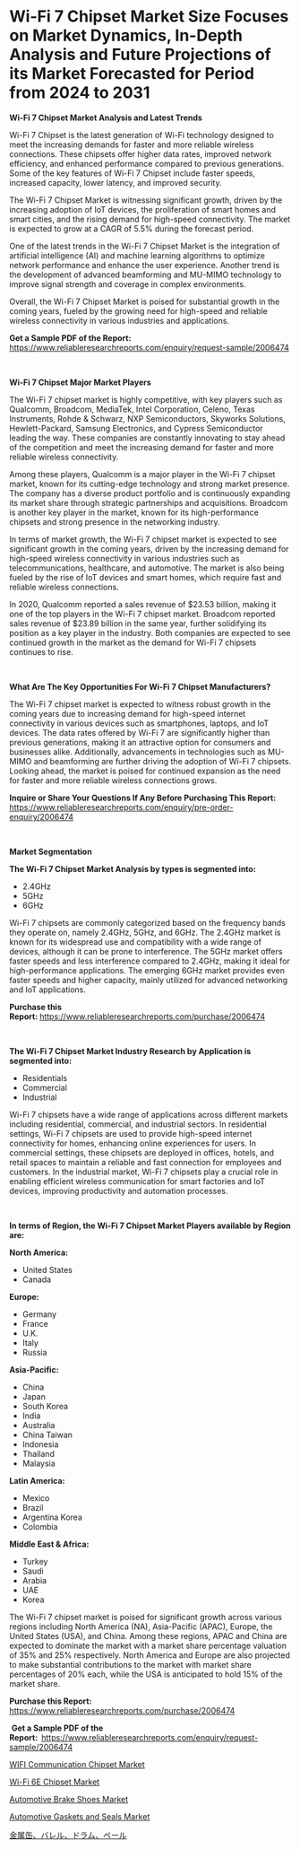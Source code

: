 <p><h1>Wi-Fi 7 Chipset Market Size Focuses on Market Dynamics, In-Depth Analysis and Future Projections of its Market Forecasted for Period from 2024 to 2031</h1></p><p><strong>Wi-Fi 7 Chipset Market Analysis and Latest Trends</strong></p>
<p><p>Wi-Fi 7 Chipset is the latest generation of Wi-Fi technology designed to meet the increasing demands for faster and more reliable wireless connections. These chipsets offer higher data rates, improved network efficiency, and enhanced performance compared to previous generations. Some of the key features of Wi-Fi 7 Chipset include faster speeds, increased capacity, lower latency, and improved security.</p><p>The Wi-Fi 7 Chipset Market is witnessing significant growth, driven by the increasing adoption of IoT devices, the proliferation of smart homes and smart cities, and the rising demand for high-speed connectivity. The market is expected to grow at a CAGR of 5.5% during the forecast period.</p><p>One of the latest trends in the Wi-Fi 7 Chipset Market is the integration of artificial intelligence (AI) and machine learning algorithms to optimize network performance and enhance the user experience. Another trend is the development of advanced beamforming and MU-MIMO technology to improve signal strength and coverage in complex environments.</p><p>Overall, the Wi-Fi 7 Chipset Market is poised for substantial growth in the coming years, fueled by the growing need for high-speed and reliable wireless connectivity in various industries and applications.</p></p>
<p><strong>Get a Sample PDF of the Report:&nbsp;</strong> <a href="https://www.reliableresearchreports.com/enquiry/request-sample/2006474">https://www.reliableresearchreports.com/enquiry/request-sample/2006474</a></p>
<p>&nbsp;</p>
<p><strong>Wi-Fi 7 Chipset Major Market Players</strong></p>
<p><p>The Wi-Fi 7 chipset market is highly competitive, with key players such as Qualcomm, Broadcom, MediaTek, Intel Corporation, Celeno, Texas Instruments, Rohde & Schwarz, NXP Semiconductors, Skyworks Solutions, Hewlett-Packard, Samsung Electronics, and Cypress Semiconductor leading the way. These companies are constantly innovating to stay ahead of the competition and meet the increasing demand for faster and more reliable wireless connectivity.</p><p>Among these players, Qualcomm is a major player in the Wi-Fi 7 chipset market, known for its cutting-edge technology and strong market presence. The company has a diverse product portfolio and is continuously expanding its market share through strategic partnerships and acquisitions. Broadcom is another key player in the market, known for its high-performance chipsets and strong presence in the networking industry.</p><p>In terms of market growth, the Wi-Fi 7 chipset market is expected to see significant growth in the coming years, driven by the increasing demand for high-speed wireless connectivity in various industries such as telecommunications, healthcare, and automotive. The market is also being fueled by the rise of IoT devices and smart homes, which require fast and reliable wireless connections.</p><p>In 2020, Qualcomm reported a sales revenue of $23.53 billion, making it one of the top players in the Wi-Fi 7 chipset market. Broadcom reported sales revenue of $23.89 billion in the same year, further solidifying its position as a key player in the industry. Both companies are expected to see continued growth in the market as the demand for Wi-Fi 7 chipsets continues to rise.</p></p>
<p>&nbsp;</p>
<p><strong>What Are The Key Opportunities For Wi-Fi 7 Chipset Manufacturers?</strong></p>
<p><p>The Wi-Fi 7 chipset market is expected to witness robust growth in the coming years due to increasing demand for high-speed internet connectivity in various devices such as smartphones, laptops, and IoT devices. The data rates offered by Wi-Fi 7 are significantly higher than previous generations, making it an attractive option for consumers and businesses alike. Additionally, advancements in technologies such as MU-MIMO and beamforming are further driving the adoption of Wi-Fi 7 chipsets. Looking ahead, the market is poised for continued expansion as the need for faster and more reliable wireless connections grows.</p></p>
<p><strong>Inquire or Share Your Questions If Any Before Purchasing This Report:</strong> <a href="https://www.reliableresearchreports.com/enquiry/pre-order-enquiry/2006474">https://www.reliableresearchreports.com/enquiry/pre-order-enquiry/2006474</a></p>
<p>&nbsp;</p>
<p><strong>Market Segmentation</strong></p>
<p><strong>The Wi-Fi 7 Chipset Market Analysis by types is segmented into:</strong></p>
<p><ul><li>2.4GHz</li><li>5GHz</li><li>6GHz</li></ul></p>
<p><p>Wi-Fi 7 chipsets are commonly categorized based on the frequency bands they operate on, namely 2.4GHz, 5GHz, and 6GHz. The 2.4GHz market is known for its widespread use and compatibility with a wide range of devices, although it can be prone to interference. The 5GHz market offers faster speeds and less interference compared to 2.4GHz, making it ideal for high-performance applications. The emerging 6GHz market provides even faster speeds and higher capacity, mainly utilized for advanced networking and IoT applications.</p></p>
<p><strong>Purchase this Report:&nbsp;</strong><a href="https://www.reliableresearchreports.com/purchase/2006474">https://www.reliableresearchreports.com/purchase/2006474</a></p>
<p>&nbsp;</p>
<p><strong>The Wi-Fi 7 Chipset Market Industry Research by Application is segmented into:</strong></p>
<p><ul><li>Residentials</li><li>Commercial</li><li>Industrial</li></ul></p>
<p><p>Wi-Fi 7 chipsets have a wide range of applications across different markets including residential, commercial, and industrial sectors. In residential settings, Wi-Fi 7 chipsets are used to provide high-speed internet connectivity for homes, enhancing online experiences for users. In commercial settings, these chipsets are deployed in offices, hotels, and retail spaces to maintain a reliable and fast connection for employees and customers. In the industrial market, Wi-Fi 7 chipsets play a crucial role in enabling efficient wireless communication for smart factories and IoT devices, improving productivity and automation processes.</p></p>
<p>&nbsp;</p>
<p><strong>In terms of Region, the Wi-Fi 7 Chipset Market Players available by Region are:</strong></p>
<p>
    <p> <strong> North America: </strong>
        <ul>
            <li>United States</li>
            <li>Canada</li>
        </ul>
        </p> 
    <p> <strong> Europe: </strong>
        <ul>
            <li>Germany</li>
            <li>France</li>
            <li>U.K.</li>
            <li>Italy</li>
            <li>Russia</li>
        </ul>
        </p> 
    <p> <strong> Asia-Pacific: </strong>
        <ul>
            <li>China</li>
            <li>Japan</li>
            <li>South Korea</li>
            <li>India</li>
            <li>Australia</li>
            <li>China Taiwan</li>
            <li>Indonesia</li>
            <li>Thailand</li>
            <li>Malaysia</li>
        </ul>
        </p> 
    <p> <strong> Latin America: </strong>
        <ul>
            <li>Mexico</li>
            <li>Brazil</li>
            <li>Argentina Korea</li>
            <li>Colombia</li>
        </ul>
        </p> 
    <p> <strong> Middle East & Africa: </strong>
        <ul>
            <li>Turkey</li>
            <li>Saudi</li>
            <li>Arabia</li>
            <li>UAE</li>
            <li>Korea</li>
        </ul>
    </p>
    </p>
<p><p>The Wi-Fi 7 chipset market is poised for significant growth across various regions including North America (NA), Asia-Pacific (APAC), Europe, the United States (USA), and China. Among these regions, APAC and China are expected to dominate the market with a market share percentage valuation of 35% and 25% respectively. North America and Europe are also projected to make substantial contributions to the market with market share percentages of 20% each, while the USA is anticipated to hold 15% of the market share.</p></p>
<p><strong>Purchase this Report: </strong><a href="https://www.reliableresearchreports.com/purchase/2006474">https://www.reliableresearchreports.com/purchase/2006474</a></p>
<p>&nbsp;<strong>Get a Sample PDF of the Report:&nbsp;&nbsp;</strong><a href="https://www.reliableresearchreports.com/enquiry/request-sample/2006474">https://www.reliableresearchreports.com/enquiry/request-sample/2006474</a></p>
<p><strong></strong></p>
<p><p><a href="https://github.com/dx0328/Market-Research-Report-List-2/blob/main/wifi-communication-chipset-market.md">WIFI Communication Chipset Market</a></p><p><a href="https://github.com/Glendatilghmankmgz0rbhwpy/Market-Research-Report-List-1/blob/main/wi-fi-6e-chipset-market.md">Wi-Fi 6E Chipset Market</a></p><p><a href="https://issuu.com/reportprime-2/docs/automotive-brake-shoes-market-size-2030.pptx">Automotive Brake Shoes Market</a></p><p><a href="https://issuu.com/reportprime-2/docs/automotive-gaskets-and-seals-market-size-2030.pptx">Automotive Gaskets and Seals Market</a></p><p><a href="https://github.com/ksxzwxabcuynh011/Market-Research-Report-List-1/blob/main/987911814264.md">金属缶、バレル、ドラム、ペール</a></p></p>